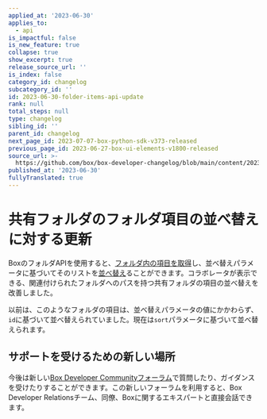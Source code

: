 ```yaml
---
applied_at: '2023-06-30'
applies_to:
  - api
is_impactful: false
is_new_feature: true
collapse: true
show_excerpt: true
release_source_url: ''
is_index: false
category_id: changelog
subcategory_id: ''
id: 2023-06-30-folder-items-api-update
rank: null
total_steps: null
type: changelog
sibling_id: ''
parent_id: changelog
next_page_id: 2023-07-07-box-python-sdk-v373-released
previous_page_id: 2023-06-27-box-ui-elements-v1800-released
source_url: >-
  https://github.com/box/box-developer-changelog/blob/main/content/2023/06-30-folder-items-api-update.md
published_at: '2023-06-30'
fullyTranslated: true
---
```

# 共有フォルダのフォルダ項目の並べ替えに対する更新

BoxのフォルダAPIを使用すると、[フォルダ内の項目を取得][1]し、並べ替えパラメータに基づいてそのリストを[並べ替え][2]ることができます。コラボレータが表示できる、関連付けられたフォルダへのパスを持つ共有フォルダの項目の並べ替えを改善しました。

以前は、このようなフォルダの項目は、並べ替えパラメータの値にかかわらず、`id`に基づいて並べ替えられていました。現在は`sort`パラメータに基づいて並べ替えられます。

## サポートを受けるための新しい場所

今後は新しい[Box Developer Communityフォーラム][3]で質問したり、ガイダンスを受けたりすることができます。この新しいフォーラムを利用すると、Box Developer Relationsチーム、同僚、Boxに関するエキスパートと直接会話できます。

[1]: e://get-folders-id-items

[2]: e://get-folders-id-items#param-sort

[3]: https://forum.box.com/
